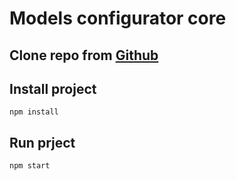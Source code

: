 # Models configurator core
## Clone repo from [Github](https://github.com/AndreiNetotea/models-configurator-core.git)

## Install project
```` 
npm install
````

## Run prject 
````
npm start
````